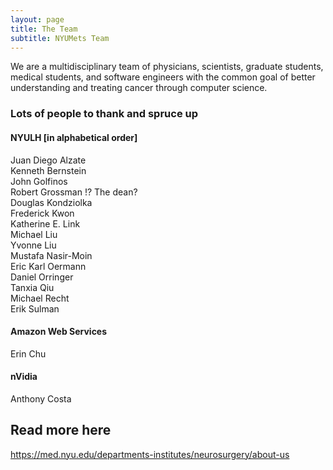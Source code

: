```yaml
---
layout: page
title: The Team
subtitle: NYUMets Team
---
```


We are a multidisciplinary team of physicians, scientists, graduate students, medical students, and software engineers with the common goal of better understanding and treating cancer through computer science. 

### Lots of people to thank and spruce up
#### NYULH [in alphabetical order]
Juan Diego Alzate \
Kenneth Bernstein \
John Golfinos \
Robert Grossman !? The dean? \
Douglas Kondziolka \
Frederick Kwon \
Katherine E. Link \
Michael Liu \
Yvonne Liu \
Mustafa Nasir-Moin \
Eric Karl Oermann \
Daniel Orringer \
Tanxia Qiu \
Michael Recht \
Erik Sulman

#### Amazon Web Services
Erin Chu

#### nVidia
Anthony Costa

## Read more here
https://med.nyu.edu/departments-institutes/neurosurgery/about-us